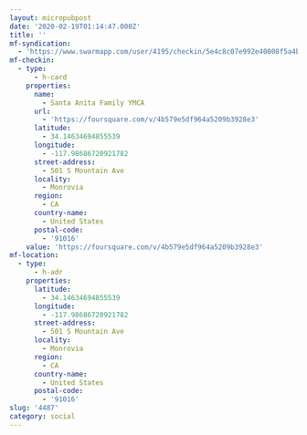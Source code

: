 ```yaml
---
layout: micropubpost
date: '2020-02-19T01:14:47.000Z'
title: ''
mf-syndication:
  - 'https://www.swarmapp.com/user/4195/checkin/5e4c8c07e992e40008f5a4bc'
mf-checkin:
  - type:
      - h-card
    properties:
      name:
        - Santa Anita Family YMCA
      url:
        - 'https://foursquare.com/v/4b579e5df964a5209b3928e3'
      latitude:
        - 34.14634694855539
      longitude:
        - -117.98686720921782
      street-address:
        - 501 S Mountain Ave
      locality:
        - Monrovia
      region:
        - CA
      country-name:
        - United States
      postal-code:
        - '91016'
    value: 'https://foursquare.com/v/4b579e5df964a5209b3928e3'
mf-location:
  - type:
      - h-adr
    properties:
      latitude:
        - 34.14634694855539
      longitude:
        - -117.98686720921782
      street-address:
        - 501 S Mountain Ave
      locality:
        - Monrovia
      region:
        - CA
      country-name:
        - United States
      postal-code:
        - '91016'
slug: '4487'
category: social
---
```

